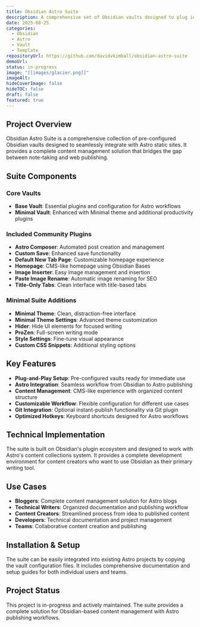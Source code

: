 ```yaml
---
title: Obsidian Astro Suite
description: A comprehensive set of Obsidian vaults designed to plug into your Astro website for seamless writing and publishing workflows.
date: 2025-08-25
categories:
  - Obsidian
  - Astro
  - Vault
  - Template
repositoryUrl: https://github.com/davidvkimball/obsidian-astro-suite
demoUrl:
status: in-progress
image: "[[images/glacier.png]]"
imageAlt:
hideCoverImage: false
hideTOC: false
draft: false
featured: true
---
```

## Project Overview

Obsidian Astro Suite is a comprehensive collection of pre-configured Obsidian vaults designed to seamlessly integrate with Astro static sites. It provides a complete content management solution that bridges the gap between note-taking and web publishing.

## Suite Components

### Core Vaults
- **Base Vault**: Essential plugins and configuration for Astro workflows
- **Minimal Vault**: Enhanced with Minimal theme and additional productivity plugins

### Included Community Plugins
- **Astro Composer**: Automated post creation and management
- **Custom Save**: Enhanced save functionality
- **Default New Tab Page**: Customizable homepage experience
- **Homepage**: CMS-like homepage using Obsidian Bases
- **Image Inserter**: Easy image management and insertion
- **Paste Image Rename**: Automatic image renaming for SEO
- **Title-Only Tabs**: Clean interface with title-based tabs

### Minimal Suite Additions
- **Minimal Theme**: Clean, distraction-free interface
- **Minimal Theme Settings**: Advanced theme customization
- **Hider**: Hide UI elements for focused writing
- **ProZen**: Full-screen writing mode
- **Style Settings**: Fine-tune visual appearance
- **Custom CSS Snippets**: Additional styling options

## Key Features

- **Plug-and-Play Setup**: Pre-configured vaults ready for immediate use
- **Astro Integration**: Seamless workflow from Obsidian to Astro publishing
- **Content Management**: CMS-like experience with organized content structure
- **Customizable Workflow**: Flexible configuration for different use cases
- **Git Integration**: Optional instant-publish functionality via Git plugin
- **Optimized Hotkeys**: Keyboard shortcuts designed for Astro workflows

## Technical Implementation

The suite is built on Obsidian's plugin ecosystem and designed to work with Astro's content collections system. It provides a complete development environment for content creators who want to use Obsidian as their primary writing tool.

## Use Cases

- **Bloggers**: Complete content management solution for Astro blogs
- **Technical Writers**: Organized documentation and publishing workflow
- **Content Creators**: Streamlined process from idea to published content
- **Developers**: Technical documentation and project management
- **Teams**: Collaborative content creation and publishing

## Installation & Setup

The suite can be easily integrated into existing Astro projects by copying the vault configuration files. It includes comprehensive documentation and setup guides for both individual users and teams.

## Project Status

This project is in-progress and actively maintained. The suite provides a complete solution for Obsidian-based content management with Astro publishing workflows.
